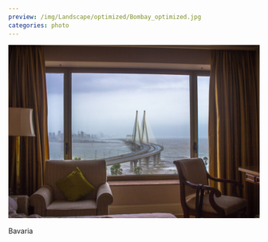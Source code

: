 ```yaml
---
preview: /img/Landscape/optimized/Bombay_optimized.jpg
categories: photo
---
```


![Picture 1](/img/Landscape/Bombay.jpg)

Bavaria
